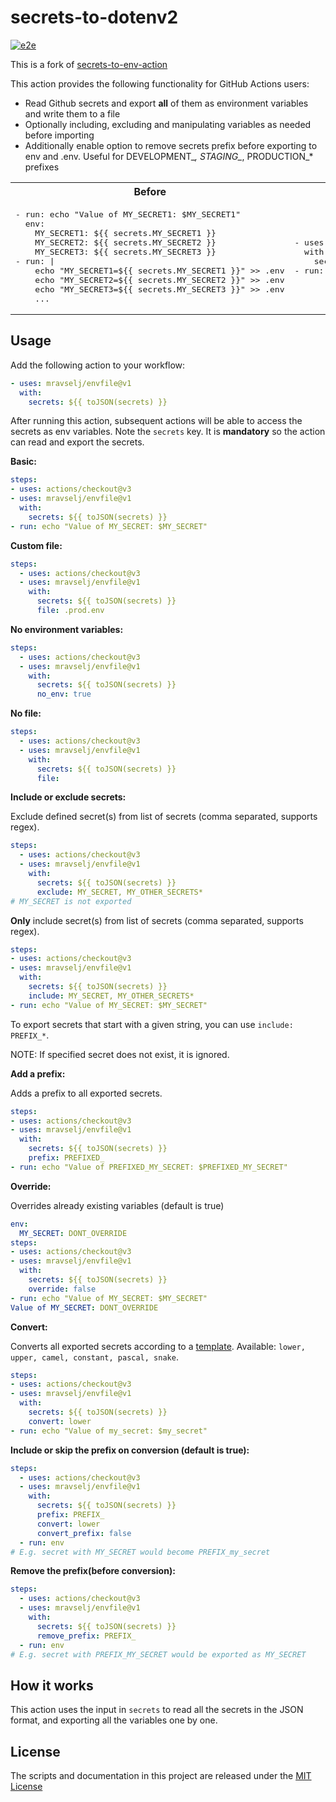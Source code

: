 # secrets-to-dotenv2

[![e2e](https://github.com/mravselj/envfile/actions/workflows/e2e.yml/badge.svg)](https://github.com/mravselj/envfile/actions/workflows/e2e.yml)

This is a fork of [secrets-to-env-action](https://github.com/thaind0/envfile)

This action provides the following functionality for GitHub Actions users:

- Read Github secrets and export **all** of them as environment variables and write them to a file
- Optionally including, excluding and manipulating variables as needed before importing
- Additionally enable option to remove secrets prefix before exporting to env and .env. Useful for DEVELOPMENT_*, STAGING_*, PRODUCTION_* prefixes

<table>
<tr>
<th>
Before
</th>
<th>
After
</th>
</tr>
<tr>
<td>
<pre>
- run: echo "Value of MY_SECRET1: $MY_SECRET1"
  env:
    MY_SECRET1: ${{ secrets.MY_SECRET1 }}
    MY_SECRET2: ${{ secrets.MY_SECRET2 }}
    MY_SECRET3: ${{ secrets.MY_SECRET3 }}
- run: |
    echo "MY_SECRET1=${{ secrets.MY_SECRET1 }}" >> .env
    echo "MY_SECRET2=${{ secrets.MY_SECRET2 }}" >> .env
    echo "MY_SECRET3=${{ secrets.MY_SECRET3 }}" >> .env
    ...
</pre>
</td>

<td>
<pre>
- uses: mravselj/envfile@v1
  with:
    secrets: ${{ toJSON(secrets) }}
- run: echo "Value of MY_SECRET1: $MY_SECRET1"
</pre>
</td>

</tr>
</table>

## Usage

Add the following action to your workflow:

```yaml
- uses: mravselj/envfile@v1
  with:
    secrets: ${{ toJSON(secrets) }}
```

After running this action, subsequent actions will be able to access the secrets as env variables.
Note the `secrets` key. It is **mandatory** so the action can read and export the secrets.

**Basic:**

```yaml
steps:
- uses: actions/checkout@v3
- uses: mravselj/envfile@v1
  with:
    secrets: ${{ toJSON(secrets) }}
- run: echo "Value of MY_SECRET: $MY_SECRET"
```

**Custom file:**

```yaml
steps:
  - uses: actions/checkout@v3
  - uses: mravselj/envfile@v1
    with:
      secrets: ${{ toJSON(secrets) }}
      file: .prod.env
```

**No environment variables:**

```yaml
steps:
  - uses: actions/checkout@v3
  - uses: mravselj/envfile@v1
    with:
      secrets: ${{ toJSON(secrets) }}
      no_env: true
```

**No file:**

```yaml
steps:
  - uses: actions/checkout@v3
  - uses: mravselj/envfile@v1
    with:
      secrets: ${{ toJSON(secrets) }}
      file:
```

**Include or exclude secrets:**

Exclude defined secret(s) from list of secrets (comma separated, supports regex).

```yaml
steps:
  - uses: actions/checkout@v3
  - uses: mravselj/envfile@v1
    with:
      secrets: ${{ toJSON(secrets) }}
      exclude: MY_SECRET, MY_OTHER_SECRETS*
# MY_SECRET is not exported
```

**Only** include secret(s) from list of secrets (comma separated, supports regex).

```yaml
steps:
- uses: actions/checkout@v3
- uses: mravselj/envfile@v1
  with:
    secrets: ${{ toJSON(secrets) }}
    include: MY_SECRET, MY_OTHER_SECRETS*
- run: echo "Value of MY_SECRET: $MY_SECRET"
```

To export secrets that start with a given string, you can use `include: PREFIX_*`.

NOTE: If specified secret does not exist, it is ignored.

**Add a prefix:**

Adds a prefix to all exported secrets.

```yaml
steps:
- uses: actions/checkout@v3
- uses: mravselj/envfile@v1
  with:
    secrets: ${{ toJSON(secrets) }}
    prefix: PREFIXED_
- run: echo "Value of PREFIXED_MY_SECRET: $PREFIXED_MY_SECRET"
```

**Override:**

Overrides already existing variables (default is true)

```yaml
env:
  MY_SECRET: DONT_OVERRIDE
steps:
- uses: actions/checkout@v3
- uses: mravselj/envfile@v1
  with:
    secrets: ${{ toJSON(secrets) }}
    override: false
- run: echo "Value of MY_SECRET: $MY_SECRET"
Value of MY_SECRET: DONT_OVERRIDE
```

**Convert:**

Converts all exported secrets according to a [template](https://github.com/blakeembrey/change-case#core).
Available: `lower, upper, camel, constant, pascal, snake`.

```yaml
steps:
- uses: actions/checkout@v3
- uses: mravselj/envfile@v1
  with:
    secrets: ${{ toJSON(secrets) }}
    convert: lower
- run: echo "Value of my_secret: $my_secret"
```

**Include or skip the prefix on conversion (default is true):**

```yaml
steps:
  - uses: actions/checkout@v3
  - uses: mravselj/envfile@v1
    with:
      secrets: ${{ toJSON(secrets) }}
      prefix: PREFIX_
      convert: lower
      convert_prefix: false
  - run: env
# E.g. secret with MY_SECRET would become PREFIX_my_secret
```

**Remove the prefix(before conversion):**

```yaml
steps:
  - uses: actions/checkout@v3
  - uses: mravselj/envfile@v1
    with:
      secrets: ${{ toJSON(secrets) }}
      remove_prefix: PREFIX_      
  - run: env
# E.g. secret with PREFIX_MY_SECRET would be exported as MY_SECRET
```

## How it works

This action uses the input in `secrets` to read all the secrets in the JSON format, and exporting all the variables one by one.

## License

The scripts and documentation in this project are released under the [MIT License](LICENSE)
